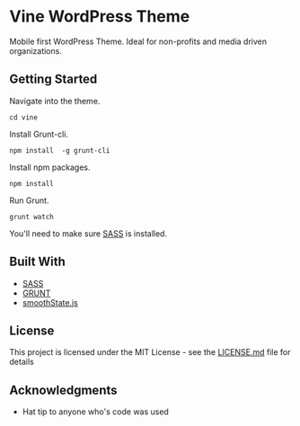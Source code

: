 # Vine WordPress Theme

Mobile first WordPress Theme. Ideal for non-profits and media driven organizations.

## Getting Started

Navigate into the theme.
```
cd vine
```
Install Grunt-cli.
```
npm install  -g grunt-cli
```
Install npm packages.
```
npm install
```
Run Grunt.
```
grunt watch
```

You'll need to make sure [SASS](http://sass-lang.com/install) is installed.

## Built With

* [SASS](http://sass-lang.com/)
* [GRUNT](https://gruntjs.com/)
* [smoothState.js](https://github.com/miguel-perez/smoothState.js?files=1)

## License

This project is licensed under the MIT License - see the [LICENSE.md](https://github.com/borozcod/vine/blob/master/LICENSE) file for details

## Acknowledgments

* Hat tip to anyone who's code was used
